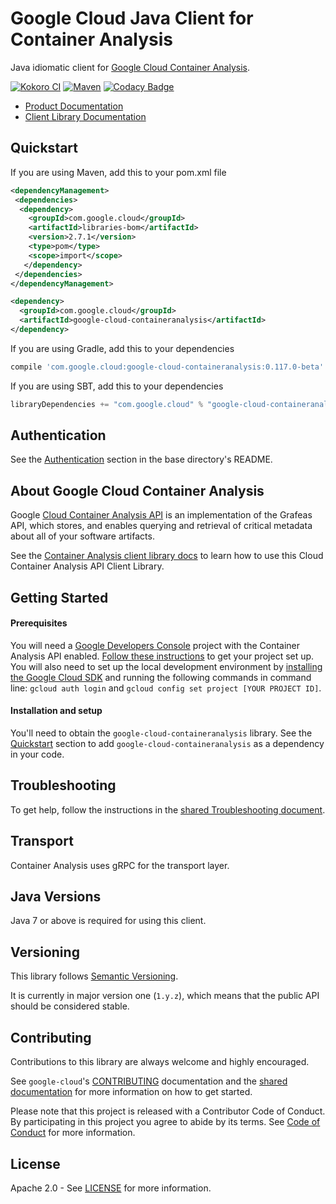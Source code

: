 Google Cloud Java Client for Container Analysis
======================================

Java idiomatic client for [Google Cloud Container Analysis][cloud-containeranalysis].

[![Kokoro CI](http://storage.googleapis.com/cloud-devrel-public/java/badges/google-cloud-java/master.svg)](http://storage.googleapis.com/cloud-devrel-public/java/badges/google-cloud-java/master.html)
[![Maven](https://img.shields.io/maven-central/v/com.google.cloud/google-cloud-containeranalysis.svg)](https://img.shields.io/maven-central/v/com.google.cloud/google-cloud-containeranalysis.svg)
[![Codacy Badge](https://api.codacy.com/project/badge/grade/9da006ad7c3a4fe1abd142e77c003917)](https://www.codacy.com/app/mziccard/google-cloud-java)

- [Product Documentation][containeranalysis-product-docs]
- [Client Library Documentation][containeranalysis-client-lib-docs]

Quickstart
----------

[//]: # ({x-version-update-start:google-cloud-containeranalysis:released})
If you are using Maven, add this to your pom.xml file
```xml
<dependencyManagement>
 <dependencies>
  <dependency>
    <groupId>com.google.cloud</groupId>
    <artifactId>libraries-bom</artifactId>
    <version>2.7.1</version>
    <type>pom</type>
    <scope>import</scope>
   </dependency>
 </dependencies>
</dependencyManagement>

<dependency>
  <groupId>com.google.cloud</groupId>
  <artifactId>google-cloud-containeranalysis</artifactId>
</dependency>
```
If you are using Gradle, add this to your dependencies
```Groovy
compile 'com.google.cloud:google-cloud-containeranalysis:0.117.0-beta'
```
If you are using SBT, add this to your dependencies
```Scala
libraryDependencies += "com.google.cloud" % "google-cloud-containeranalysis" % "0.117.0-beta"
```
[//]: # ({x-version-update-end})

Authentication
--------------

See the [Authentication](https://github.com/googleapis/google-cloud-java#authentication) section in the base directory's README.

About Google Cloud Container Analysis
----------------------------

Google [Cloud Container Analysis API][cloud-containeranalysis] is an implementation of the Grafeas API, which stores, and enables querying and retrieval of critical metadata about all of your software artifacts.

See the [Container Analysis client library docs][containeranalysis-client-lib-docs] to learn how to use this Cloud Container Analysis API Client Library.

Getting Started
---------------
#### Prerequisites
You will need a [Google Developers Console](https://console.developers.google.com/) project with the Container Analysis API enabled. [Follow these instructions](https://cloud.google.com/resource-manager/docs/creating-managing-projects) to get your project set up. You will also need to set up the local development environment by [installing the Google Cloud SDK](https://cloud.google.com/sdk/) and running the following commands in command line: `gcloud auth login` and `gcloud config set project [YOUR PROJECT ID]`.

#### Installation and setup
You'll need to obtain the `google-cloud-containeranalysis` library.  See the [Quickstart](#quickstart) section to add `google-cloud-containeranalysis` as a dependency in your code.

Troubleshooting
---------------

To get help, follow the instructions in the [shared Troubleshooting document](https://github.com/googleapis/google-cloud-common/blob/master/troubleshooting/readme.md#troubleshooting).

Transport
---------
Container Analysis uses gRPC for the transport layer.

Java Versions
-------------

Java 7 or above is required for using this client.

Versioning
----------

This library follows [Semantic Versioning](http://semver.org/).

It is currently in major version one (``1.y.z``), which means that the public API should be considered stable.

Contributing
------------

Contributions to this library are always welcome and highly encouraged.

See `google-cloud`'s [CONTRIBUTING] documentation and the [shared documentation](https://github.com/googleapis/google-cloud-common/blob/master/contributing/readme.md#how-to-contribute-to-gcloud) for more information on how to get started.

Please note that this project is released with a Contributor Code of Conduct. By participating in this project you agree to abide by its terms. See [Code of Conduct][code-of-conduct] for more information.

License
-------

Apache 2.0 - See [LICENSE] for more information.


[CONTRIBUTING]:https://github.com/googleapis/google-cloud-java/blob/master/CONTRIBUTING.md
[code-of-conduct]:https://github.com/googleapis/google-cloud-java/blob/master/CODE_OF_CONDUCT.md#contributor-code-of-conduct
[LICENSE]: https://github.com/googleapis/google-cloud-java/blob/master/LICENSE
[cloud-platform]: https://cloud.google.com/
[cloud-containeranalysis]: https://cloud.google.com/container-registry/docs/container-analysis
[containeranalysis-product-docs]: https://cloud.google.com/container-registry/docs/container-analysis
[containeranalysis-client-lib-docs]: https://googleapis.dev/java/google-cloud-clients/latest/index.html?com/google/cloud/devtools/containeranalysis/v1beta1/package-summary.html
